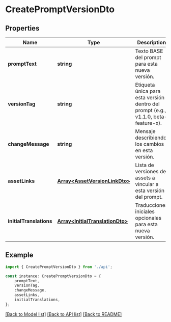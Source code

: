 # CreatePromptVersionDto


## Properties

Name | Type | Description | Notes
------------ | ------------- | ------------- | -------------
**promptText** | **string** | Texto BASE del prompt para esta nueva versión. | [default to undefined]
**versionTag** | **string** | Etiqueta única para esta versión dentro del prompt (e.g., v1.1.0, beta-feature-x). | [default to undefined]
**changeMessage** | **string** | Mensaje describiendo los cambios en esta versión. | [optional] [default to undefined]
**assetLinks** | [**Array&lt;AssetVersionLinkDto&gt;**](AssetVersionLinkDto.md) | Lista de versiones de assets a vincular a esta versión del prompt. | [default to undefined]
**initialTranslations** | [**Array&lt;InitialTranslationDto&gt;**](InitialTranslationDto.md) | Traducciones iniciales opcionales para esta nueva versión. | [optional] [default to undefined]

## Example

```typescript
import { CreatePromptVersionDto } from './api';

const instance: CreatePromptVersionDto = {
    promptText,
    versionTag,
    changeMessage,
    assetLinks,
    initialTranslations,
};
```

[[Back to Model list]](../README.md#documentation-for-models) [[Back to API list]](../README.md#documentation-for-api-endpoints) [[Back to README]](../README.md)
